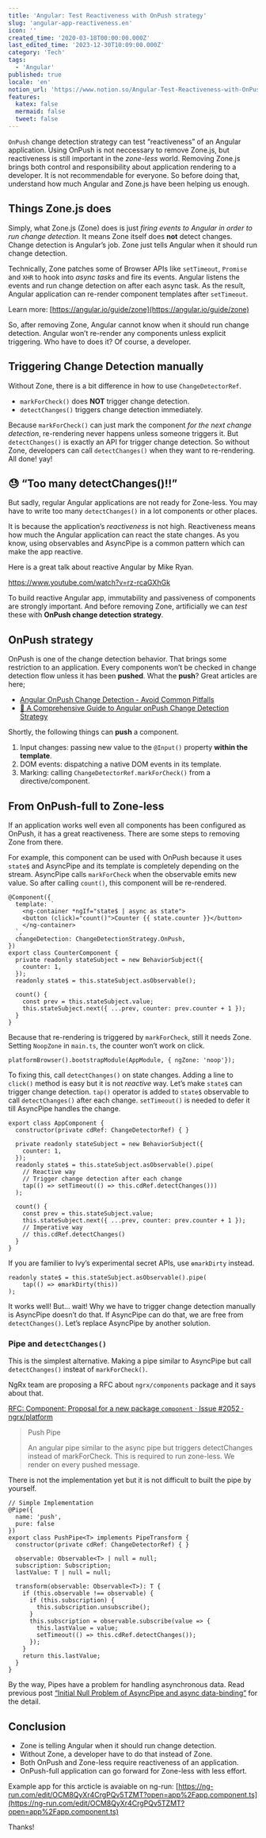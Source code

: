 ```yaml
---
title: 'Angular: Test Reactiveness with OnPush strategy'
slug: 'angular-app-reactiveness.en'
icon: ''
created_time: '2020-03-18T00:00:00.000Z'
last_edited_time: '2023-12-30T10:09:00.000Z'
category: 'Tech'
tags:
  - 'Angular'
published: true
locale: 'en'
notion_url: 'https://www.notion.so/Angular-Test-Reactiveness-with-OnPush-strategy-e2c2dfec081645ec91da8e3b41c704ad'
features:
  katex: false
  mermaid: false
  tweet: false
---
```


`OnPush` change detection strategy can test “reactiveness” of an Angular application. Using OnPush is not neccessary to remove Zone.js, but reactiveness is still important in the _zone-less_ world. Removing Zone.js brings both control and responsibility about application rendering to a developer. It is not recommendable for everyone. So before doing that, understand how much Angular and Zone.js have been helping us enough.

## Things Zone.js does

Simply, what Zone.js (Zone) does is just _firing events to Angular in order to run change detection_. It means Zone itself does **not** detect changes. Change detection is Angular’s job. Zone just tells Angular when it should run change detection.

Technically, Zone patches some of Browser APIs like `setTimeout`, `Promise` and `XHR` to hook into _async tasks_ and fire its events. Angular listens the events and run change detection on after each async task. As the result, Angular application can re-render component templates after `setTimeout`.

Learn more: [https://angular.io/guide/zone](https://angular.io/guide/zone)

So, after removing Zone, Angular cannot know when it should run change detection. Angular won’t re-render any components unless explicit triggering. Who have to does it? Of course, a developer.

## Triggering Change Detection manually

Without Zone, there is a bit difference in how to use `ChangeDetectorRef`.

- `markForCheck()` does **NOT** trigger change detection.
- `detectChanges()` triggers change detection immediately.

Because `markForCheck()` can just mark the component _for the next change detection_, re-rendering never happens unless someone triggers it. But `detectChanges()` is exactly an API for trigger change detection. So without Zone, developers can call `detectChanges()` when they want to re-rendering. All done! yay!

## 😓 “Too many detectChanges()!!”

But sadly, regular Angular applications are not ready for Zone-less. You may have to write too many `detectChanges()` in a lot components or other places.

It is because the application’s _reactiveness_ is not high. Reactiveness means how much the Angular application can react the state changes. As you know, using observables and AsyncPipe is a common pattern which can make the app reactive.

Here is a great talk about reactive Angular by Mike Ryan.

https://www.youtube.com/watch?v=rz-rcaGXhGk

To build reactive Angular app, immutability and passiveness of components are strongly important. And before removing Zone, artificially we can _test_ these with **OnPush change detection strategy**.

## OnPush strategy

OnPush is one of the change detection behavior. That brings some restriction to an application. Every components won’t be checked in change detection flow unless it has been **pushed**. What the **push**? Great articles are here;

- [Angular OnPush Change Detection - Avoid Common Pitfalls](https://blog.angular-university.io/onpush-change-detection-how-it-works/)
- [🚀 A Comprehensive Guide to Angular onPush Change Detection Strategy](https://netbasal.com/a-comprehensive-guide-to-angular-onpush-change-detection-strategy-5bac493074a4)

Shortly, the following things can **push** a component.

1. Input changes: passing new value to the `@Input()` property **within the template**.
2. DOM events: dispatching a native DOM events in its template.
3. Marking: calling `ChangeDetectorRef.markForCheck()` from a directive/component.

## From OnPush-full to Zone-less

If an application works well even all components has been configured as OnPush, it has a great reactiveness. There are some steps to removing Zone from there.

For example, this component can be used with OnPush because it uses `state$` and AsyncPipe and its template is completely depending on the stream. AsyncPipe calls `markForCheck` when the observable emits new value. So after calling `count()`, this component will be re-rendered.

```
@Component({
  template: `
    <ng-container *ngIf="state$ | async as state">
    <button (click)="count()">Counter {{ state.counter }}</button>
    </ng-container>
  `,
  changeDetection: ChangeDetectionStrategy.OnPush,
})
export class CounterComponent {
  private readonly stateSubject = new BehaviorSubject({
    counter: 1,
  });
  readonly state$ = this.stateSubject.asObservable();

  count() {
    const prev = this.stateSubject.value;
    this.stateSubject.next({ ...prev, counter: prev.counter + 1 });
  }
}
```

Because that re-rendering is triggered by `markForCheck`, still it needs Zone. Setting `NoopZone` in `main.ts`, the counter won’t work on click.

```
platformBrowser().bootstrapModule(AppModule, { ngZone: 'noop'});
```

To fixing this, call `detectChanges()` on state changes. Adding a line to `click()` method is easy but it is not _reactive_ way. Let’s make `state$` can trigger change detection. `tap()` operator is added to `state$` observable to call `detectChanges()` after each change. `setTimeout()` is needed to defer it till AsyncPipe handles the change.

```
export class AppComponent {
  constructor(private cdRef: ChangeDetectorRef) { }

  private readonly stateSubject = new BehaviorSubject({
    counter: 1,
  });
  readonly state$ = this.stateSubject.asObservable().pipe(
    // Reactive way
    // Trigger change detection after each change
    tap(() => setTimeout(() => this.cdRef.detectChanges()))
  );

  count() {
    const prev = this.stateSubject.value;
    this.stateSubject.next({ ...prev, counter: prev.counter + 1 });
    // Imperative way
    // this.cdRef.detectChanges()
  }
}
```

If you are familier to Ivy’s experimental secret APIs, use `ɵmarkDirty` instead.

```
readonly state$ = this.stateSubject.asObservable().pipe(
    tap(() => ɵmarkDirty(this))
);
```

It works well! But… wait! Why we have to trigger change detection manually is AsyncPipe doesn’t do that. If AsyncPipe can do that, we are free from `detectChanges()`. Let’s replace AsyncPipe by another solution.

### Pipe and `detectChanges()`

This is the simplest alternative. Making a pipe similar to AsyncPipe but call `detectChanges()` insteat of `markForCheck()`.

NgRx team are proposing a RFC about `ngrx/components` package and it says about that.

[RFC: Component: Proposal for a new package `component` · Issue #2052 · ngrx/platform](https://github.com/ngrx/platform/issues/2052)

> Push Pipe
>
> An angular pipe similar to the async pipe but triggers detectChanges instead of markForCheck. This is required to run zone-less. We render on every pushed message.

There is not the implementation yet but it is not difficult to built the pipe by yourself.

```
// Simple Implementation
@Pipe({
  name: 'push',
  pure: false
})
export class PushPipe<T> implements PipeTransform {
  constructor(private cdRef: ChangeDetectorRef) { }

  observable: Observable<T> | null = null;
  subscription: Subscription;
  lastValue: T | null = null;

  transform(observable: Observable<T>): T {
    if (this.observable !== observable) {
      if (this.subscription) {
        this.subscription.unsubscribe();
      }
      this.subscription = observable.subscribe(value => {
        this.lastValue = value;
        setTimeout(() => this.cdRef.detectChanges());
      });
    }
    return this.lastValue;
  }
}
```

By the way, Pipes have a problem for handling asynchronous data. Read previous post [“Initial Null Problem of AsyncPipe and async data-binding”](https://blog.lacolaco.net/2020/02/async-pipe-initial-null-problem-en/) for the detail.

## Conclusion

- Zone is telling Angular when it should run change detection.
- Without Zone, a developer have to do that instead of Zone.
- Both OnPush and Zone-less require reactiveness of an application.
- OnPush-full application can go forward for Zone-less with less effort.

Example app for this arcticle is avaiable on ng-run: [https://ng-run.com/edit/OCM8QyXr4CrgPQv5TZMT?open=app%2Fapp.component.ts](https://ng-run.com/edit/OCM8QyXr4CrgPQv5TZMT?open=app%2Fapp.component.ts)

Thanks!

